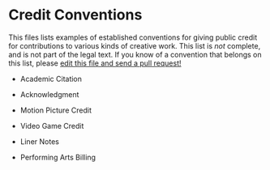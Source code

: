 # Credit Conventions

This files lists examples of established conventions for giving public credit for contributions to various kinds of creative work.  This list is _not_ complete, and is not part of the legal text.  If you know of a convention that belongs on this list, please [edit this file and send a pull request!](https://github.com/creditstxt/code-credit-license/edit/main/conventions.md)

- Academic Citation

- Acknowledgment

- Motion Picture Credit

- Video Game Credit

- Liner Notes

- Performing Arts Billing
